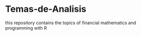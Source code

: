 # Temas-de-Analisis
this repository contains the topics of financial mathematics and programming with R

